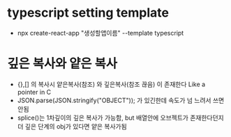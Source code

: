# typescript setting template

- npx create-react-app "생성할앱이름" --template typescript

# 깊은 복사와 얕은 복사

- {},[] 의 복사시 얕은복사(참조) 와 깊은복사(참조 끊음) 이 존재한다 Like a pointer in C
- JSON.parse(JSON.stringify("OBJECT")); 가 있긴한데 속도가 넘 느려서 쓰면안됨
- splice()는 1차깊이의 깊은 복사가 가능함, but 배열안에 오브젝트가 존재한다던지 더 깊은 단계의 obj가 있다면 얕은 복사가됨

